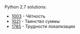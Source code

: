 Python 2.7 solutions:

- [1003](1003/solution.py) - Чётность
- [1021](1021/solution.py) - Таинство суммы
- [1785](1785/solution.py) - Трудности локализации
